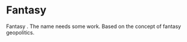 # Fantasy <insert subject here>
Fantasy <insert subject here>. The name needs some work. Based on the concept of fantasy geopolitics.
